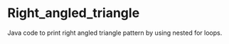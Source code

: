 # Right_angled_triangle
Java code to print right angled triangle pattern by using nested for loops.
